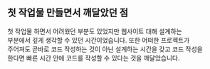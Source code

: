 ## 첫 작업물 만들면서 깨달았던 점
첫 작업물 하면서 어려웠던 부분도 있었지만 웹사이트 대해 설계하는<br> 
부분에서 깊게 생각할 수 있던 시간이었습니다. 또한 어떠한 프로젝트가<br> 
주어져도 곧바로 코드 작성하는 것이 아닌 설계하는 시간을 갖고 코드 작성을<br> 
한다면 빠른 시간 안에 코드를 작성할 수 있다는 것을 깨달았습니다.<br>
